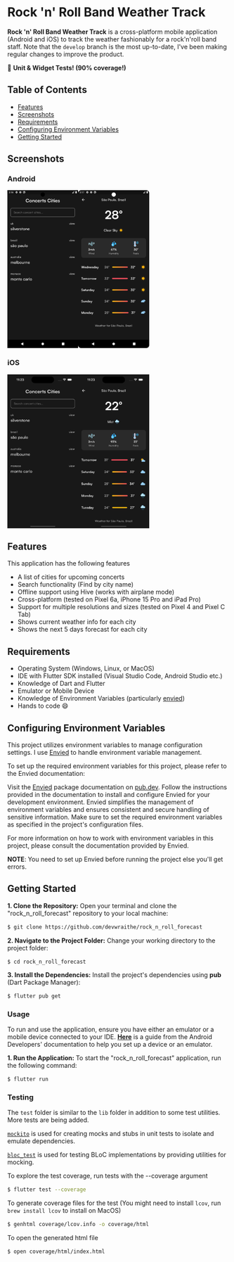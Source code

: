 # Rock 'n' Roll Band Weather Track

**Rock 'n' Roll Band Weather Track** is a cross-platform mobile application (Android and iOS) to track the weather fashionably for a rock'n'roll band staff. Note that the `develop` branch is the most up-to-date, I've been making regular changes to improve the product.

🧪 **Unit & Widget Tests! (90% coverage!)**

## Table of Contents
- [Features](#features)
- [Screenshots](#screenshots)
- [Requirements](#requirements)
- [Configuring Environment Variables](#configuring-environment-variables)
- [Getting Started](#getting-started)

## Screenshots
### Android
<div style="display: flex;">
    <img src="assets/images/github/android_1.png" alt="Image 1" width="32%"/>
    <img src="assets/images/github/android_2.png" alt="Image 2" width="32%"/>
</div>

### iOS
<div style="display: flex;">
    <img src="assets/images/github/ios_1.png" alt="Image 1" width="32%"/>
    <img src="assets/images/github/ios_2.png" alt="Image 2" width="32%"/>
</div>

## Features

This application has the following features
- A list of cities for upcoming concerts
- Search functionality (Find by city name)
- Offline support using Hive (works with airplane mode)
- Cross-platform (tested on Pixel 6a, iPhone 15 Pro and iPad Pro)
- Support for multiple resolutions and sizes (tested on Pixel 4 and Pixel C Tab)
- Shows current weather info for each city
- Shows the next 5 days forecast for each city

## Requirements

- Operating System (Windows, Linux, or MacOS)
- IDE with Flutter SDK installed (Visual Studio Code, Android Studio etc.)
- Knowledge of Dart and Flutter
- Emulator or Mobile Device
- Knowledge of Environment Variables (particularly [envied](https://pub.dev/packages/envied))
- Hands to code :smile:


## Configuring Environment Variables

This project utilizes environment variables to manage configuration settings. I use [Envied](https://pub.dev/packages/envied) to handle environment variable management.

To set up the required environment variables for this project, please refer to the Envied documentation:

Visit the [Envied](https://pub.dev/packages/envied) package documentation on [pub.dev](https://www.pub.dev).
Follow the instructions provided in the documentation to install and configure Envied for your development environment.
Envied simplifies the management of environment variables and ensures consistent and secure handling of sensitive information. Make sure to set the required environment variables as specified in the project's configuration files.

For more information on how to work with environment variables in this project, please consult the documentation provided by Envied.

**NOTE**: You need to set up Envied before running the project else you'll get errors.


## Getting Started

**1. Clone the Repository:** Open your terminal and clone the "rock_n_roll_forecast" repository to your local machine:

```sh
$ git clone https://github.com/devwraithe/rock_n_roll_forecast
```

**2. Navigate to the Project Folder:** Change your working directory to the project folder:

```
$ cd rock_n_roll_forecast
```

**3. Install the Dependencies:** Install the project's dependencies using **pub** (Dart Package Manager):

```sh
$ flutter pub get
```

### Usage

To run and use the application, ensure you have either an emulator or a mobile device connected to your IDE. **[Here](https://developer.android.com/design-for-safety/privacy-sandbox/download#:~:text=Set%20up%20an%20Android%20device%20emulator%20image,-To%20set%20up&text=In%20Android%20Studio%2C%20go%20to,it%20isn't%20already%20installed.)** is a guide from the Android Developers' documentation to help you set up a device or an emulator.

**1. Run the Application:** To start the "rock_n_roll_forecast" application, run the following command:

```sh
$ flutter run
```


### Testing
The `test` folder is similar to the `lib` folder in addition to some test utilities. More tests are being added.

[`mockito`](https://pub.dev/packages/mockito) is used for creating mocks and stubs in unit tests to isolate and emulate dependencies.

[`bloc_test`](https://pub.dev/packages/bloc_test) is used for testing BLoC implementations by providing utilities for mocking.
  
To explore the test coverage, run tests with the --coverage argument

```sh
$ flutter test --coverage
```

To generate coverage files for the test (You might need to install `lcov`, run `brew install lcov` to install on MacOS)

```sh
$ genhtml coverage/lcov.info -o coverage/html
```

To open the generated html file

```sh
$ open coverage/html/index.html
```
